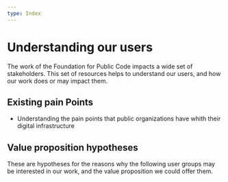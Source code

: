 ```yaml
---
type: Index
---
```


# Understanding our users

The work of the Foundation for Public Code impacts a wide set of stakeholders.
This set of resources helps to understand our users, and how our work does or may impact them.

## Existing pain Points 

* Understanding the pain points that public organizations have whith their digital infrastructure

## Value proposition hypotheses

These are hypotheses for the reasons why the following user groups may be interested in our work, and the value proposition we could offer them.
